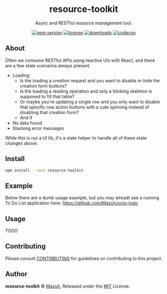 <p align="center"><h1 align="center">
  resource-toolkit
</h1>

<p align="center">
  Async and RESTful resource management tool.
</p>

<p align="center">
  <a href="https://www.npmjs.org/package/resource-toolkit"><img src="https://badgen.net/npm/v/resource-toolkit" alt="npm version"/></a>
  <a href="https://www.npmjs.org/package/resource-toolkit"><img src="https://badgen.net/npm/license/resource-toolkit" alt="license"/></a>
  <a href="https://www.npmjs.org/package/resource-toolkit"><img src="https://badgen.net/npm/dt/resource-toolkit" alt="downloads"/></a>
  <a href="https://codecov.io/gh/mazuh/resource-toolkit"><img src="https://badgen.net/codecov/c/github/mazuh/resource-toolkit" alt="codecov"/></a>
</p>

## About

Often we consume RESTful APIs using reactive UIs with React, and there are a few state scenarios always present:
- Loading:
  - Is the loading a creation request and you want to disable or hide the creation form buttons?
  - Is the loading a reading operation and only a blinking skeleton is supposed to fill that table?
  - Or maybe you're updating a single row and you only want to disable that specific row action buttons with a cute spinning instead of disabling that creation form?
  - And if
- No data found
- Stacking error messages

While this is not a UI lib, it's a state helper to handle all of these state changes above.

## Install

```bash
npm install --save resource-toolkit
```

## Example

Below there are a dumb usage example, but you may alreadt see a running To Do List application here:
https://github.com/Mazuh/octo-todo

## Usage

TODO

## Contributing

Please consult [CONTIRBUTING](./CONTRIBUTING.md) for guidelines on contributing to this project.

## Author

**resource-toolkit** © [Mazuh](https://github.com/mazuh), Released under the [MIT](./LICENSE) License.
